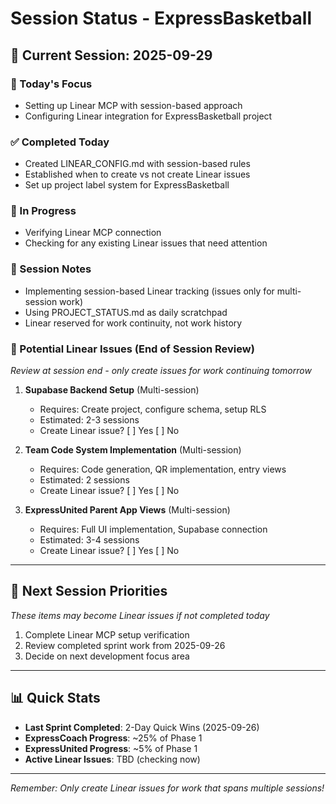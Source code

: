 # Session Status - ExpressBasketball

## 📅 Current Session: 2025-09-29

### 🎯 Today's Focus
- Setting up Linear MCP with session-based approach
- Configuring Linear integration for ExpressBasketball project

### ✅ Completed Today
- Created LINEAR_CONFIG.md with session-based rules
- Established when to create vs not create Linear issues
- Set up project label system for ExpressBasketball

### 🔄 In Progress
- Verifying Linear MCP connection
- Checking for any existing Linear issues that need attention

### 📝 Session Notes
- Implementing session-based Linear tracking (issues only for multi-session work)
- Using PROJECT_STATUS.md as daily scratchpad
- Linear reserved for work continuity, not work history

### 🚀 Potential Linear Issues (End of Session Review)
*Review at session end - only create issues for work continuing tomorrow*

1. **Supabase Backend Setup** (Multi-session)
   - Requires: Create project, configure schema, setup RLS
   - Estimated: 2-3 sessions
   - Create Linear issue? [ ] Yes [ ] No

2. **Team Code System Implementation** (Multi-session)  
   - Requires: Code generation, QR implementation, entry views
   - Estimated: 2 sessions
   - Create Linear issue? [ ] Yes [ ] No

3. **ExpressUnited Parent App Views** (Multi-session)
   - Requires: Full UI implementation, Supabase connection
   - Estimated: 3-4 sessions
   - Create Linear issue? [ ] Yes [ ] No

---

## 🎯 Next Session Priorities
*These items may become Linear issues if not completed today*

1. Complete Linear MCP setup verification
2. Review completed sprint work from 2025-09-26
3. Decide on next development focus area

---

## 📊 Quick Stats
- **Last Sprint Completed**: 2-Day Quick Wins (2025-09-26)
- **ExpressCoach Progress**: ~25% of Phase 1
- **ExpressUnited Progress**: ~5% of Phase 1
- **Active Linear Issues**: TBD (checking now)

---

*Remember: Only create Linear issues for work that spans multiple sessions!*